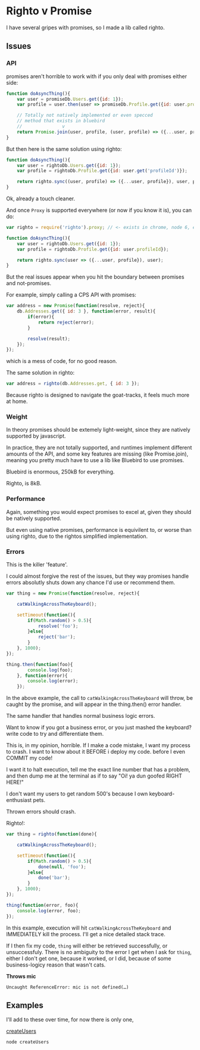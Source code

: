 # Righto v Promise

I have several gripes with promises, so I made a lib called righto.

## Issues

### API

promises aren't horrible to work with
if you only deal with promises either side:

```javascript
function doAsyncThing(){
    var user = promiseDb.Users.get({id: 1});
    var profile = user.then(user => promiseDb.Profile.get({id: user.profileId}));

    // Totally not natively implemented or even specced
    // method that exists in bluebird
    //               v
    return Promise.join(user, profile, (user, profile) => ({...user, profile}));
}
```

But then here is the same solution using righto:

```javascript
function doAsyncThing(){
    var user = rightoDb.Users.get({id: 1});
    var profile = rightoDb.Profile.get({id: user.get('profileId')});

    return righto.sync((user, profile) => ({...user, profile}), user, profile);
}
```

Ok, already a touch cleaner.

And once `Proxy` is supported everywhere (or now if you know it is), you can do:

```javascript
var righto = require('righto').proxy; // <- exists in chrome, node 6, etc..

function doAsyncThing(){
    var user = rightoDb.Users.get({id: 1});
    var profile = rightoDb.Profile.get({id: user.profileId});

    return righto.sync(user => ({...user, profile}), user);
}
```

But the real issues appear when you
hit the boundary between promises and not-promises.

For example, simply calling a CPS API with promises:

```javascript
var address = new Promise(function(resolve, reject){
    db.Addresses.get({ id: 3 }, function(error, result){
        if(error){
            return reject(error);
        }

        resolve(result);
    });
});
```

which is a mess of code, for no good reason.

The same solution in righto:

```javascript
var address = righto(db.Addresses.get, { id: 3 });
```

Because righto is designed to navigate the goat-tracks,
it feels much more at home.

### Weight

In theory promises should be extemely light-weight,
since they are natively supported by javascript.

In practice, they are not totally supported, and
runtimes implement different amounts of the API,
and some key features are missing (like Promise.join),
meaning you pretty much have to use a lib like Bluebird
to use promises.

Bluebird is enormous, 250kB for everything.

Righto, is 8kB.

### Performance

Again, something you would expect promises to excel at,
given they should be natively supported.

But even using native promises, performance is equivilent to,
or worse than using righto, due to the rightos simplified implementation.

### Errors

This is the killer 'feature'.

I could almost forgive the rest of the issues, but they way
promises handle errors absolutly shuts down any chance I'd
use or recommend them.

```javascript
var thing = new Promise(function(resolve, reject){

    catWalkingAcrossTheKeyboard();

    setTimeout(function(){
        if(Math.random() > 0.5){
            resolve('foo');
        }else{
            reject('bar');
        }
    }, 1000);
});

thing.then(function(foo){
        console.log(foo);
    }, function(error){
        console.log(error);
    });
```

In the above example, the call to `catWalkingAcrossTheKeyboard`
will throw, be caught by the promise, and will appear in the
thing.then() error handler.

The same handler that handles normal business logic errors.

Want to know if you got a business error, or you just mashed the keyboard?
write code to try and differentiate them.

This is, in my opinion, horrible. If I make a code mistake, I want my process to crash.
I want to know about it BEFORE i deploy my code. before I even COMMIT my code!

I want it to halt execution, tell me the exact line number that has a problem,
and then dump me at the terminal as if to say "Oi! ya dun goofed RIGHT HERE!"

I don't want my users to get random 500's because I own keyboard-enthusiast pets.

Thrown errors should crash.

Righto!:

```javascript
var thing = righto(function(done){

    catWalkingAcrossTheKeyboard();

    setTimeout(function(){
        if(Math.random() > 0.5){
            done(null, 'foo');
        }else{
            done('bar');
        }
    }, 1000);
});

thing(function(error, foo){
    console.log(error, foo);
});
```

In this example, execution will hit `catWalkingAcrossTheKeyboard` and
IMMEDIATELY kill the process. I'll get a nice detailed stack trace.

If I then fix my code, `thing` will either be retrieved successfully,
or unsuccessfuly. There is no ambiguity to the error I get when I ask for
`thing`, either I don't get one, because it worked, or I did, because of some
business-logicy reason that wasn't cats.

**Throws mic**

`Uncaught ReferenceError: mic is not defined(…)`

## Examples

I'll add to these over time, for now there is only one,

[createUsers](./createUsers)

```
node createUsers
```
